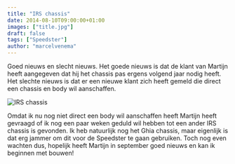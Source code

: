 ```yaml
---
title: "IRS chassis"
date: 2014-08-10T09:00:00+01:00
images: ["title.jpg"]
draft: false
tags: ["Speedster"]
author: "marcelvenema"
---
```

Goed nieuws en slecht nieuws. Het goede nieuws is dat de klant van Martijn heeft aangegeven dat hij het chassis pas ergens volgend jaar nodig heeft. Het slechte nieuws is dat er een nieuwe klant zich heeft gemeld die direct een chassis en body wil aanschaffen.

![IRS chassis](charity-events-01.jpg)

Omdat ik nu nog niet direct een body wil aanschaffen heeft Martijn heeft gevraagd of ik nog een paar weken geduld wil hebben tot een ander IRS chassis is gevonden. Ik heb natuurlijk nog het Ghia chassis, maar eigenlijk is dat erg jammer om dit voor de Speedster te gaan gebruiken. Toch nog even wachten dus, hopelijk heeft Martijn in september goed nieuws en kan ik beginnen met bouwen!
